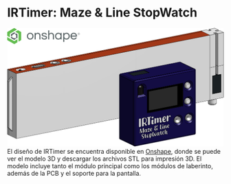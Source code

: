 # IRTimer: Maze & Line StopWatch
[![IRTimer](../images/ir_timer_3d_model.png "IRTimer - Maze & Line StopWatch")](https://cad.onshape.com/documents/0bb3dbbb5141aa9193bcd839/w/e93c359765e08a92c0bd40fe/e/a3bf6be277aa9cb775474855?renderMode=0&uiState=682c7f366636964e71366287)
El diseño de IRTimer se encuentra disponible en [Onshape](https://cad.onshape.com/documents/0bb3dbbb5141aa9193bcd839/w/e93c359765e08a92c0bd40fe/e/a3bf6be277aa9cb775474855?renderMode=0&uiState=682c7f366636964e71366287), donde se puede ver el modelo 3D y descargar los archivos STL para impresión 3D. El modelo incluye tanto el módulo principal como los módulos de laberinto, además de la PCB y el soporte para la pantalla.

